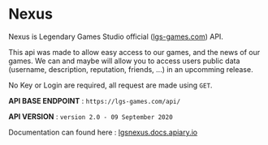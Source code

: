 # Nexus

Nexus is Legendary Games Studio official ([lgs-games.com](https://lgs-games.com/)) API.

This api was made to allow easy access to our games, and the news of our games.
We can and maybe will allow you to access users public data 
(username, description, reputation, friends, ...) in an upcomming release.

No Key or Login are required, all request are made using `GET`.

**API BASE ENDPOINT** : `https://lgs-games.com/api/`

**API VERSION** : `version 2.0 - 09 September 2020`

Documentation can found here : [lgsnexus.docs.apiary.io](https://lgsnexus.docs.apiary.io/)